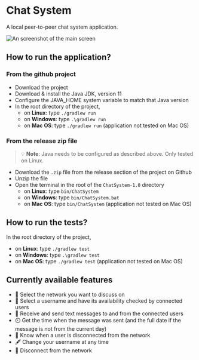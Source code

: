 # Chat System
A local peer-to-peer chat system application.

![An screenshot of the main screen](https://i.ibb.co/zXQ2h6N/main-screenshot.png)

## How to run the application?
### From the github project
* Download the project
* Download & install the Java JDK, version 11
* Configure the JAVA_HOME system variable to match that Java version
* In the root directory of the project,
  * on **Linux**: type `./gradlew run`
  * on **Windows**: type `.\gradlew run`
  * on **Mac OS**: type `./gradlew run` (application not tested on Mac OS)
### From the release zip file
>💡 **Note**: Java needs to be configured as described above. Only tested on Linux.
* Download the `.zip` file from the release section of the project on Github
* Unzip the file
* Open the terminal in the root of the `ChatSystem-1.0` directory
  * on **Linux**: type `bin/ChatSystem`
  * on **Windows**: type `bin/ChatSystem.bat`
  * on **Mac OS**: type `bin/ChatSystem` (application not tested on Mac OS)
## How to run the tests?
In the root directory of the project,
  * on **Linux**: type `./gradlew test`
  * on **Windows**: type `.\gradlew test`
  * on **Mac OS**: type `./gradlew test` (application not tested on Mac OS)
## Currently available features
* 🔌 Select the network you want to discuss on
* 👤 Select a username and have its availability checked by connected users
* 💬 Receive and send text messages to and from the connected users
* ⏲️ Get the time when the message was sent (and the full date if the message is not from the current day)
* 🚫 Know when a user is disconnected from the network
* 🖋️ Change your username at any time
* 🛑 Disconnect from the network
